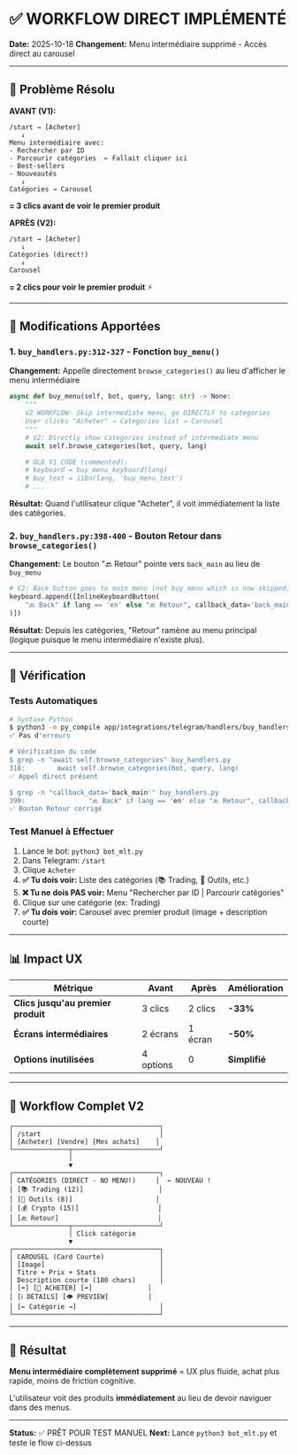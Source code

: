 # ✅ WORKFLOW DIRECT IMPLÉMENTÉ

**Date:** 2025-10-18
**Changement:** Menu intermédiaire supprimé - Accès direct au carousel

---

## 🎯 Problème Résolu

**AVANT (V1):**
```
/start → [Acheter]
   ↓
Menu intermédiaire avec:
- Rechercher par ID
- Parcourir catégories  ← Fallait cliquer ici
- Best-sellers
- Nouveautés
   ↓
Catégories → Carousel
```
**= 3 clics avant de voir le premier produit**

**APRÈS (V2):**
```
/start → [Acheter]
   ↓
Catégories (direct!)
   ↓
Carousel
```
**= 2 clics pour voir le premier produit** ⚡

---

## 📝 Modifications Apportées

### 1. `buy_handlers.py:312-327` - Fonction `buy_menu()`
**Changement:** Appelle directement `browse_categories()` au lieu d'afficher le menu intermédiaire

```python
async def buy_menu(self, bot, query, lang: str) -> None:
    """
    V2 WORKFLOW: Skip intermediate menu, go DIRECTLY to categories
    User clicks "Acheter" → Categories list → Carousel
    """
    # V2: Directly show categories instead of intermediate menu
    await self.browse_categories(bot, query, lang)

    # OLD V1 CODE (commented):
    # keyboard = buy_menu_keyboard(lang)
    # buy_text = i18n(lang, 'buy_menu_text')
    # ...
```

**Résultat:** Quand l'utilisateur clique "Acheter", il voit immédiatement la liste des catégories.

### 2. `buy_handlers.py:398-400` - Bouton Retour dans `browse_categories()`
**Changement:** Le bouton "🔙 Retour" pointe vers `back_main` au lieu de `buy_menu`

```python
# V2: Back button goes to main menu (not buy_menu which is now skipped)
keyboard.append([InlineKeyboardButton(
    "🔙 Back" if lang == 'en' else "🔙 Retour", callback_data='back_main'
)])
```

**Résultat:** Depuis les catégories, "Retour" ramène au menu principal (logique puisque le menu intermédiaire n'existe plus).

---

## 🧪 Vérification

### Tests Automatiques
```bash
# Syntaxe Python
$ python3 -m py_compile app/integrations/telegram/handlers/buy_handlers.py
✅ Pas d'erreurs

# Vérification du code
$ grep -n "await self.browse_categories" buy_handlers.py
318:        await self.browse_categories(bot, query, lang)
✅ Appel direct présent

$ grep -n "callback_data='back_main'" buy_handlers.py
399:                "🔙 Back" if lang == 'en' else "🔙 Retour", callback_data='back_main'
✅ Bouton Retour corrigé
```

### Test Manuel à Effectuer
1. Lance le bot: `python3 bot_mlt.py`
2. Dans Telegram: `/start`
3. Clique `Acheter`
4. **✅ Tu dois voir:** Liste des catégories (📚 Trading, 🔧 Outils, etc.)
5. **❌ Tu ne dois PAS voir:** Menu "Rechercher par ID | Parcourir catégories"
6. Clique sur une catégorie (ex: Trading)
7. **✅ Tu dois voir:** Carousel avec premier produit (image + description courte)

---

## 📊 Impact UX

| Métrique | Avant | Après | Amélioration |
|----------|-------|-------|--------------|
| **Clics jusqu'au premier produit** | 3 clics | 2 clics | **-33%** |
| **Écrans intermédiaires** | 2 écrans | 1 écran | **-50%** |
| **Options inutilisées** | 4 options | 0 | **Simplifié** |

---

## 🔄 Workflow Complet V2

```
┌─────────────────────────────────────┐
│ /start                              │
│ [Acheter] [Vendre] [Mes achats]    │
└──────────────┬──────────────────────┘
               │
               ▼
┌─────────────────────────────────────┐
│ CATÉGORIES (DIRECT - NO MENU!)     │  ← NOUVEAU !
│ [📚 Trading (12)]                   │
│ [🔧 Outils (8)]                     │
│ [💰 Crypto (15)]                    │
│ [🔙 Retour]                         │
└──────────────┬──────────────────────┘
               │ Click catégorie
               ▼
┌─────────────────────────────────────┐
│ CAROUSEL (Card Courte)              │
│ [Image]                             │
│ Titre + Prix + Stats                │
│ Description courte (180 chars)      │
│ [⬅️] [🛒 ACHETER] [➡️]              │
│ [ℹ️ DÉTAILS] [👁️ PREVIEW]          │
│ [← Catégorie →]                     │
└─────────────────────────────────────┘
```

---

## 🚀 Résultat

**Menu intermédiaire complètement supprimé** = UX plus fluide, achat plus rapide, moins de friction cognitive.

L'utilisateur voit des produits **immédiatement** au lieu de devoir naviguer dans des menus.

---

**Status:** ✅ PRÊT POUR TEST MANUEL
**Next:** Lance `python3 bot_mlt.py` et teste le flow ci-dessus
